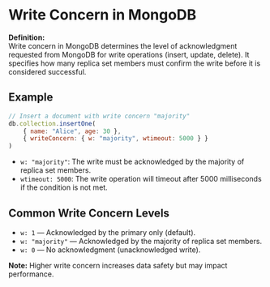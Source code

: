 # Write Concern in MongoDB

**Definition:**  
Write concern in MongoDB determines the level of acknowledgment requested from MongoDB for write operations (insert, update, delete). It specifies how many replica set members must confirm the write before it is considered successful.

## Example

```js
// Insert a document with write concern "majority"
db.collection.insertOne(
    { name: "Alice", age: 30 },
    { writeConcern: { w: "majority", wtimeout: 5000 } }
)
```

- `w: "majority"`: The write must be acknowledged by the majority of replica set members.
- `wtimeout: 5000`: The write operation will timeout after 5000 milliseconds if the condition is not met.

## Common Write Concern Levels

- `w: 1` — Acknowledged by the primary only (default).
- `w: "majority"` — Acknowledged by the majority of replica set members.
- `w: 0` — No acknowledgment (unacknowledged write).

**Note:** Higher write concern increases data safety but may impact performance.
